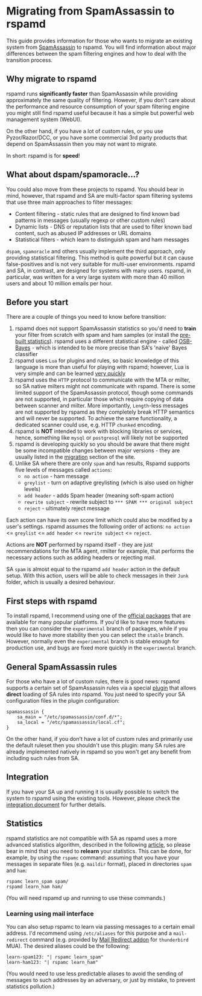 # Migrating from SpamAssassin to rspamd

This guide provides information for those who wants to migrate an existing system from [SpamAssassin](https://spamassassin.apache.org) to rspamd. You will find information about major differences between the spam filtering engines and how to deal with the transition process.

## Why migrate to rspamd

rspamd runs **significantly faster** than SpamAssassin while providing approximately the same quality of filtering. However, if you don't care about the performance and resource consumption of your spam filtering engine you might still find rspamd useful because it has a simple but powerful web management system (WebUI).

On the other hand, if you have a lot of custom rules, or you use Pyzor/Razor/DCC, or you have some commercial 3rd party products that depend on SpamAssassin then you may not want to migrate.

In short: rspamd is for **speed**!

## What about dspam/spamoracle...?

You could also move from these projects to rspamd. You should bear in mind, however, that rspamd and SA are multi-factor spam filtering systems that use three main approaches to filter messages:

* Content filtering - static rules that are designed to find known bad patterns in messages (usually regexp or other custom rules)
* Dynamic lists - DNS or reputation lists that are used to filter known bad content, such as abused IP addresses or URL domains
* Statistical filters - which learn to distinguish spam and ham messages

`dspam`, `spamoracle` and others usually implement the third approach, only providing statistical filtering. This method is quite powerful but it can cause false-positives and is not very suitable for multi-user environments. rspamd and SA, in contrast, are designed for systems with many users. rspamd, in particular, was written for a very large system with more than 40 million users and about 10 million emails per hour.

## Before you start

There are a couple of things you need to know before transition:

1. rspamd does not support SpamAssassin statistics so you'd need to **train** your filter from scratch with spam and ham samples (or install the [pre-built statistics](https://rspamd.com/rspamd_statistics/)). rspamd uses a different statistical engine - called [OSB-Bayes](http://osbf-lua.luaforge.net/papers/trec2006_osbf_lua.pdf) - which is intended to be more precise than SA's 'naive' Bayes classifier
2. rspamd uses `Lua` for plugins and rules, so basic knowledge of this language is more than useful for playing with rspamd; however, Lua is very simple and can be learned [very quickly](http://lua-users.org/wiki/LuaTutorial)
3. rspamd uses the `HTTP` protocol to communicate with the MTA or milter, so SA native milters might not communicate with rspamd. There is some limited support of the SpamAssassin protocol, though some commands are not supported, in particular those which require copying of data between scanner and milter. More importantly, `Length`-less messages are not supported by rspamd as they completely break HTTP semantics and will never be supported. To achieve the same functionality, a dedicated scanner could use, e.g. HTTP `chunked` encoding.
4. rspamd is **NOT** intended to work with blocking libraries or services, hence, something like `mysql` or `postgresql` will likely not be supported
5. rspamd is developing quickly so you should be aware that there might be some incompatible changes between major versions - they are usually listed in the [migration](../migration.md) section of the site.
6. Unlike SA where there are only `spam` and `ham` results, Rspamd supports five levels of messages called `actions`:
	+ `no action` - ham message
	+ `greylist` - turn on adaptive greylisting (which is also used on higher levels)
	+ `add header` - adds Spam header (meaning soft-spam action)
	+ `rewrite subject` - rewrite subject to `*** SPAM *** original subject`
	+ `reject` - ultimately reject message

Each action can have its own score limit which could also be modified by a user's settings. rspamd assumes the following order of actions: `no action` <= `greylist` <= `add header` <= `rewrite subject` <= `reject`.

Actions are **NOT** performed by rspamd itself - they are just recommendations for the MTA agent, rmilter for example, that performs the necessary actions such as adding headers or rejecting mail.

SA `spam` is almost equal to the rspamd `add header` action in the default setup. With this action, users will be able to check messages in their `Junk` folder, which is usually a desired behaviour.

## First steps with rspamd

To install rspamd, I recommend using one of the [official packages](https://rspamd.com/downloads.html) that are available for many popular platforms. If you'd like to have more features then you can consider the `experimental` branch of packages, while if you would like to have more stability then you can select the `stable` branch. However, normally even the `experimental` branch is stable enough for production use, and bugs are fixed more quickly in the `experimental` branch.

## General SpamAssassin rules

For those who have a lot of custom rules, there is good news: rspamd supports a certain set of SpamAssassin rules via a special [plugin](../modules/spamassassin.md) that allows **direct** loading of SA rules into rspamd. You just need to specify your SA configuration files in the plugin configuration:

~~~ucl
spamassassin {
	sa_main = "/etc/spamassassin/conf.d/*";
	sa_local = "/etc/spamassassin/local.cf";
}
~~~

On the other hand, if you don't have a lot of custom rules and primarily use the default ruleset then you shouldn't use this plugin: many SA rules are already implemented natively in rspamd so you won't get any benefit from including such rules from SA.

## Integration

If you have your SA up and running it is usually possible to switch the system to rspamd using the existing tools. However, please check the [integration document](https://rspamd.com/doc/integration.html) for further details.

## Statistics

rspamd statistics are not compatible with SA as rspamd uses a more advanced statistics algorithm, described in the following [article](http://osbf-lua.luaforge.net/papers/trec2006_osbf_lua.pdf), so please bear in mind that you need to **relearn** your statistics. This can be done, for example, by using the `rspamc` command: assuming that you have your messages in separate files (e.g. `maildir` format), placed in directories `spam` and `ham`:

	rspamc learn_spam spam/
	rspamd learn_ham ham/

(You will need rspamd up and running to use these commands.)

### Learning using mail interface

You can also setup rspamc to learn via passing messages to a certain email address. I'd recommend using `/etc/aliases` for this purpose and a `mail-redirect` command (e.g. provided by [Mail Redirect addon](https://addons.mozilla.org/en-GB/thunderbird/addon/mailredirect/) for `thunderbird` MUA). The desired aliases could be the following:

	learn-spam123: "| rspamc learn_spam"
	learn-ham123: "| rspamc learn_ham"

(You would need to use less predictable aliases to avoid the sending of messages to such addresses by an adversary, or just by mistake, to prevent statistics pollution.)
